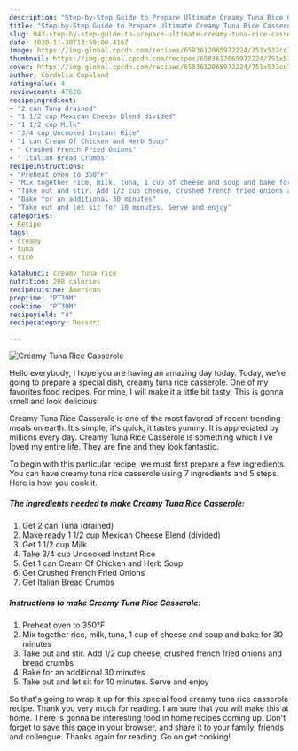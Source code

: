 ```yaml
---
description: "Step-by-Step Guide to Prepare Ultimate Creamy Tuna Rice Casserole"
title: "Step-by-Step Guide to Prepare Ultimate Creamy Tuna Rice Casserole"
slug: 943-step-by-step-guide-to-prepare-ultimate-creamy-tuna-rice-casserole
date: 2020-11-30T13:59:00.416Z
image: https://img-global.cpcdn.com/recipes/6583612065972224/751x532cq70/creamy-tuna-rice-casserole-recipe-main-photo.jpg
thumbnail: https://img-global.cpcdn.com/recipes/6583612065972224/751x532cq70/creamy-tuna-rice-casserole-recipe-main-photo.jpg
cover: https://img-global.cpcdn.com/recipes/6583612065972224/751x532cq70/creamy-tuna-rice-casserole-recipe-main-photo.jpg
author: Cordelia Copeland
ratingvalue: 4
reviewcount: 47628
recipeingredient:
- "2 can Tuna drained"
- "1 1/2 cup Mexican Cheese Blend divided"
- "1 1/2 cup Milk"
- "3/4 cup Uncooked Instant Rice"
- "1 can Cream Of Chicken and Herb Soup"
- " Crushed French Fried Onions"
- " Italian Bread Crumbs"
recipeinstructions:
- "Preheat oven to 350°F"
- "Mix together rice, milk, tuna, 1 cup of cheese and soup and bake for 30 minutes"
- "Take out and stir. Add 1/2 cup cheese, crushed french fried onions and bread crumbs"
- "Bake for an additional 30 minutes"
- "Take out and let sit for 10 minutes. Serve and enjoy"
categories:
- Recipe
tags:
- creamy
- tuna
- rice

katakunci: creamy tuna rice 
nutrition: 208 calories
recipecuisine: American
preptime: "PT39M"
cooktime: "PT39M"
recipeyield: "4"
recipecategory: Dessert

---
```



![Creamy Tuna Rice Casserole](https://img-global.cpcdn.com/recipes/6583612065972224/751x532cq70/creamy-tuna-rice-casserole-recipe-main-photo.jpg)

Hello everybody, I hope you are having an amazing day today. Today, we're going to prepare a special dish, creamy tuna rice casserole. One of my favorites food recipes. For mine, I will make it a little bit tasty. This is gonna smell and look delicious.

Creamy Tuna Rice Casserole is one of the most favored of recent trending meals on earth. It's simple, it's quick, it tastes yummy. It is appreciated by millions every day. Creamy Tuna Rice Casserole is something which I've loved my entire life. They are fine and they look fantastic.




To begin with this particular recipe, we must first prepare a few ingredients. You can have creamy tuna rice casserole using 7 ingredients and 5 steps. Here is how you cook it.

<!--inarticleads1-->

##### The ingredients needed to make Creamy Tuna Rice Casserole:

1. Get 2 can Tuna (drained)
1. Make ready 1 1/2 cup Mexican Cheese Blend (divided)
1. Get 1 1/2 cup Milk
1. Take 3/4 cup Uncooked Instant Rice
1. Get 1 can Cream Of Chicken and Herb Soup
1. Get  Crushed French Fried Onions
1. Get  Italian Bread Crumbs




<!--inarticleads2-->

##### Instructions to make Creamy Tuna Rice Casserole:

1. Preheat oven to 350°F
1. Mix together rice, milk, tuna, 1 cup of cheese and soup and bake for 30 minutes
1. Take out and stir. Add 1/2 cup cheese, crushed french fried onions and bread crumbs
1. Bake for an additional 30 minutes
1. Take out and let sit for 10 minutes. Serve and enjoy




So that's going to wrap it up for this special food creamy tuna rice casserole recipe. Thank you very much for reading. I am sure that you will make this at home. There is gonna be interesting food in home recipes coming up. Don't forget to save this page in your browser, and share it to your family, friends and colleague. Thanks again for reading. Go on get cooking!
